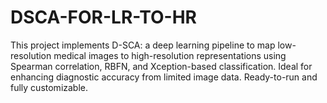 # DSCA-FOR-LR-TO-HR
This project implements D-SCA: a deep learning pipeline to map low-resolution medical images to high-resolution representations using Spearman correlation, RBFN, and Xception-based classification. Ideal for enhancing diagnostic accuracy from limited image data. Ready-to-run and fully customizable.
